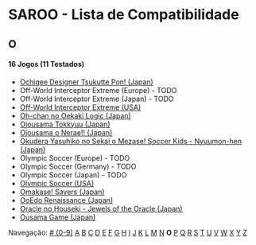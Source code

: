 # SAROO - Lista de Compatibilidade

## O

#### 16 Jogos (11 Testados)

- [Ochigee Designer Tsukutte Pon! (Japan)](../../Regions/Japan/T-9108G/01/README.md)
- Off-World Interceptor Extreme (Europe) - TODO
- Off-World Interceptor Extreme (Japan) - TODO
- [Off-World Interceptor Extreme (USA)](../../Regions/USA/T-15908H/01/README.md)
- [Oh-chan no Oekaki Logic (Japan)](../../Regions/Japan/T-1508G/01/README.md)
- [Ojousama Tokkyuu (Japan)](../../Regions/Japan/T-27803G/01/README.md)
- [Ojousama o Nerae!! (Japan)](../../Regions/Japan/T-38101G/01/README.md)
- [Okudera Yasuhiko no Sekai o Mezase! Soccer Kids - Nyuumon-hen (Japan)](../../Regions/Japan/T-26001G/01/README.md)
- Olympic Soccer (Europe) - TODO
- Olympic Soccer (Germany) - TODO
- Olympic Soccer (Japan) - TODO
- [Olympic Soccer (USA)](../../Regions/USA/T-07904H/01/README.md)
- [Omakase! Savers (Japan)](../../Regions/Japan/GS-9030/01/README.md)
- [OoEdo Renaissance (Japan)](../../Regions/Japan/T-9104G/01/README.md)
- [Oracle no Houseki - Jewels of the Oracle (Japan)](../../Regions/Japan/T-1511G/01/README.md)
- [Ousama Game (Japan)](../../Regions/Japan/T-21904G/01/README.md)

Navegação:
[# (0-9)](./09.md) [A](./A.md) [B](./B.md) [C](./C.md) [D](./D.md) [E](./E.md) [F](./F.md) [G](./G.md) [H](./H.md) [I](./I.md) [J](./J.md) [K](./K.md) [L](./L.md) [M](./M.md) [N](./N.md) **O** [P](./P.md) [Q](./Q.md) [R](./R.md) [S](./S.md) [T](./T.md) [U](./U.md) [V](./V.md) [W](./W.md) [X](./X.md) [Y](./Y.md) [Z](./Z.md)
